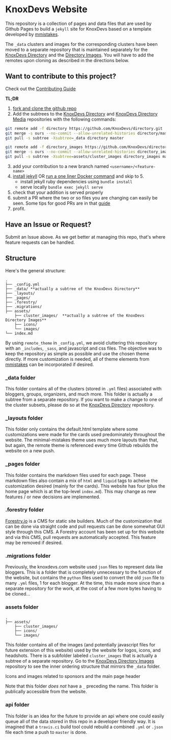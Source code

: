 # KnoxDevs Website

This repository is a collection of pages and data files that are used by Github Pages to build a `jekyll` site for KnoxDevs based on a template developed by [mmistakes](https://github.com/mmistakes/minimal-mistakes).

The `_data` clusters and images for the corresponding clusters have been moved to a separate repository that is maintained separately for the [KnoxDevs Directory](https://github.com/KnoxDevs/directory) and the [Directory Images](https://github.com/KnoxDevs/directory_images). You will have to add the remotes upon cloning as described in the directions below.

## Want to contribute to this project?

Check out the [Contributing Guide](https://github.com/KnoxDevs/knoxdevs.github.io/blob/master/Contributing.md)

**TL;DR**
1. [fork and clone the github repo](https://guides.github.com/activities/forking/)
2. Add the subtrees to the [KnoxDevs Directory](https://github.com/KnoxDevs/directory) and [KnoxDevs Directory Media](https://github.com/KnoxDevs/directory_images) repositories with the following commands:
```bash
git remote add -f directory https://github.com/KnoxDevs/directory.git
git merge -s ours --no-commit --allow-unrelated-histories directory/master
git pull -s subtree -Xsubtree=_data directory master

git remote add -f directory_images https://github.com/KnoxDevs/directory.git
git merge -s ours --no-commit --allow-unrelated-histories directory_images/master
git pull -s subtree -Xsubtree=assets/cluster_images directory_images master
```
3. add your contribution to a new branch named `<username>/<feature-name>`
4. [install jekyll](https://jekyllrb.com/docs/installation/) OR [run a one liner Docker command](https://github.com/KnoxDevs/knoxdevs.github.io/blob/master/Contributing.md#docker-image) and skip to 5.
    - install jekyll ruby dependencies using `bundle install`
    - serve locally `bundle exec jekyll serve`
5. check that your addition is served properly
6. submit a PR where the two or so files you are changing can easily
   be seen. Some tips for good PRs are in that
   [guide](https://github.com/KnoxDevs/knoxdevs.github.io/blob/master/Contributing.md)
7. profit. 

## Have an Issue or Request?

Submit an Issue above. As we get better at managing this repo, that's where feature requests can be handled.

## Structure
Here's the general structure:

```
.
├── _config.yml
├── _data/ **actually a subtree of the KnoxDevs Directory**
├── _layouts/
├── _pages/
├── .forestry/
├── .migrations/
├── assets/
    ├── cluster_images/  **actually a subtree of the KnoxDevs Directory Images**
    ├── icons/
    └── images/
└── index.md
```

By using `remote_theme` in `_config.yml`, we avoid cluttering this repository with an `_includes`, `_sass`, and javascript and css files. The objective was to keep the repository as simple as possible and use the chosen theme directly. If more customization is needed, all of theme elements from [mmistakes](https://github.com/mmistakes/minimal-mistakes) can be incorporated if desired.

### _data folder

This folder contains all of the clusters (stored in `.yml` files) associated with bloggers, groups, organizers, and much more. This folder is actually a subtree from a separate repository. If you want to make a change to one of the cluster subsets, please do so at the [KnoxDevs Directory](https://github.com/KnoxDevs/directory) repository.

### _layouts folder

This folder only contains the default.html template where some customizations were made for the cards used predominately throughout the website. The minimal-mistakes theme uses much more layouts than that, but again, the remote theme is referenced every time Github rebuilds the website on a new push.

### _pages folder

This folder contains the markdown files used for each page. These markdown files also contain a mix of `html` and `liquid` tags to acheive the customization desired (mainly for the cards). This website has four (plus the home page which is at the top-level `index.md`). This may change as new features / or new decisions are implemented.

### .forestry folder

[Forestry.io](https://forestry.io) is a CMS for static site builders. Much of the customization that can be done via straight code and pull requests can be done somewhat GUI style through this CMS. A Forestry account has been set up for this website and via this CMS, pull requests are automatically accepted. This feature may be removed if desired.

### .migrations folder

Previously, the knoxdevs.com website used `json` files to represent data like bloggers. This is a folder that is completely unnecessary to the function of the website, but contains the `python` files used to convert the old `json` file to many `.yml` files, 1 for each blogger. At the time, this made more since than a separate repository for the work, at the cost of a few more bytes having to be cloned...

### assets folder

```
.
├── assets/
    ├── cluster_images/
    ├── icons/
    └── images/
```

This folder contains all of the images (and potentially javascript files for future extension of this website) used by the website for logos, icons, and headshots. There is a subfolder labeled `cluster_images` that is actually a subtree of a separate repository. Go to the [KnoxDevs Directory Images](https://github.com/KnoxDevs/directory_images) repository to see the inner ordering structure that mirrors the `_data` folder.

Icons and images related to sponsors and the main page header

Note that this folder _does not_ have a `_` preceding the name. This folder is publically accessible from the website.

### api folder

This folder is an idea for the future to provide an api where one could easily queue all of the data stored in this repo in a developer friendly way. It is imagined that a `travis.ci` build tool could rebuild a combined `.yml` or `.json` file each time a push to `master` is done.
